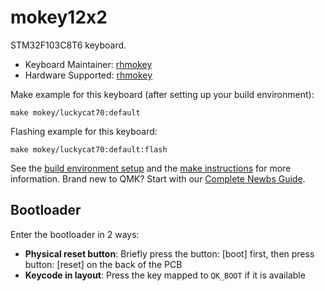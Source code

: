 # mokey12x2

STM32F103C8T6 keyboard.

* Keyboard Maintainer: [rhmokey](https://github.com/rhmokey)
* Hardware Supported: [rhmokey](https://github.com/rhmokey)

Make example for this keyboard (after setting up your build environment):

    make mokey/luckycat70:default

Flashing example for this keyboard:

    make mokey/luckycat70:default:flash

See the [build environment setup](https://docs.qmk.fm/#/getting_started_build_tools) and the [make instructions](https://docs.qmk.fm/#/getting_started_make_guide) for more information. Brand new to QMK? Start with our [Complete Newbs Guide](https://docs.qmk.fm/#/newbs).

## Bootloader

Enter the bootloader in 2 ways:

* **Physical reset button**: Briefly press the button: [boot] first, then press button: [reset]  on the back of the PCB
* **Keycode in layout**: Press the key mapped to `QK_BOOT` if it is available